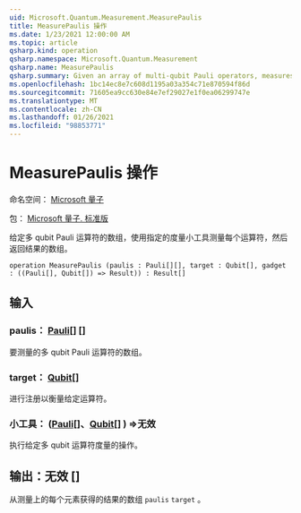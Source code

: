 ```yaml
---
uid: Microsoft.Quantum.Measurement.MeasurePaulis
title: MeasurePaulis 操作
ms.date: 1/23/2021 12:00:00 AM
ms.topic: article
qsharp.kind: operation
qsharp.namespace: Microsoft.Quantum.Measurement
qsharp.name: MeasurePaulis
qsharp.summary: Given an array of multi-qubit Pauli operators, measures each using a specified measurement gadget, then returns the array of results.
ms.openlocfilehash: 1bc14ec8e7c608d1195a03a354c71e870594f86d
ms.sourcegitcommit: 71605ea9cc630e84e7ef29027e1f0ea06299747e
ms.translationtype: MT
ms.contentlocale: zh-CN
ms.lasthandoff: 01/26/2021
ms.locfileid: "98853771"
---
```

# <a name="measurepaulis-operation"></a>MeasurePaulis 操作

命名空间： [Microsoft 量子](xref:Microsoft.Quantum.Measurement)

包： [Microsoft 量子. 标准版](https://nuget.org/packages/Microsoft.Quantum.Standard)


给定多 qubit Pauli 运算符的数组，使用指定的度量小工具测量每个运算符，然后返回结果的数组。

```qsharp
operation MeasurePaulis (paulis : Pauli[][], target : Qubit[], gadget : ((Pauli[], Qubit[]) => Result)) : Result[]
```


## <a name="input"></a>输入

### <a name="paulis--pauli"></a>paulis： [Pauli](xref:microsoft.quantum.lang-ref.pauli)[] []

要测量的多 qubit Pauli 运算符的数组。


### <a name="target--qubit"></a>target： [Qubit](xref:microsoft.quantum.lang-ref.qubit)[]

进行注册以衡量给定运算符。


### <a name="gadget--pauliqubit--__invalidresult__"></a>小工具： ([Pauli](xref:microsoft.quantum.lang-ref.pauli)[]、[Qubit](xref:microsoft.quantum.lang-ref.qubit)[] ) =>__无效 <Result>__ 

执行给定多 qubit 运算符度量的操作。



## <a name="output--__invalidresult__"></a>输出：__无效 <Result>__[]

从测量上的每个元素获得的结果的数组 `paulis` `target` 。